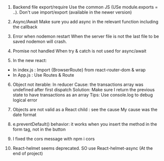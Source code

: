1. Backend file export/require
   Use the common JS (USe module.exports = ..). Don't use import/export (available in the newer version)

2. Async/Await
   Make sure you add async in the relevant function including the callback

3. Error when nodemon restart
   When the server file is not the last file to be saved nodemon will crash.

4. Promise not handled
   When try & catch is not used for async/await

5. In the new react:

- In index.js : Import {BrowserRoute} from react-router-dom & wrap <App />
- In App.js : Use Routes & Route

6. Object not iterable: In reducer
   Cause: the transactions array was undefined after first dispatch
   Solution: Make sure I return the previous state to have transactions as an array
   Tips: Use console.log to debug logical error

7. Objects are not valid as a React child : see the cause
   My cause was the date format

8. e.preventDefault() behavior: it works when you insert the method in the form tag, not in the button

9. I fixed the cors message with npm i cors

10. React-helmet seems deprecated. SO use React-helmet-async (At the end of project)